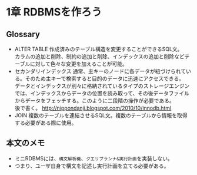 # 1章 RDBMSを作ろう
## Glossary
* ALTER TABLE
作成済みのテーブル構造を変更することができるSQL文。  
カラムの追加と削除、制約の追加と削除、インデックスの追加と削除などテーブルに対して色々な変更を加えることが可能。
* セカンダリインデックス
通常、主キーのノードに各データが紐づけられている。そのため主キーで検索すると目的のデータに迅速にアクセスできる。  
データとインデックスが別々に格納されているタイプのストレージエンジンでは、インデックスからデータの位置を読み取って、その後データファイルからデータをフェッチする。このように二段階の操作が必要である。  
後で書く。
http://nippondanji.blogspot.com/2010/10/innodb.html
* JOIN
複数のテーブルを連結させるSQL文。複数のテーブルから情報を取得する必要がある際に使用。
## 本文のメモ
* ミニRDBMSには、`構文解析機`、`クエリプランナ&実行計画`を実装しない。  
* つまり、ユーザ自身で構文を記述し実行計画を立てる必要がある。